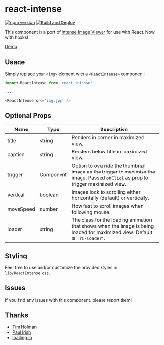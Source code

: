 # react-intense

[![npm version](https://badge.fury.io/js/react-intense.svg)](https://badge.fury.io/js/react-intense) [![Build and Deploy](https://github.com/brycedorn/react-intense/actions/workflows/deploy.yml/badge.svg)](https://github.com/brycedorn/react-intense/actions/workflows/deploy.yml)

This component is a port of [Intense Image Viewer](http://tholman.com/intense-images/) for use with React. Now with hooks!

[Demo](https://bryce.io/react-intense).

## Usage

Simply replace your `<img>` element with a `<ReactIntense>` component:

```javascript
import ReactIntense from 'react-intense'

...

<ReactIntense src='img.jpg' />
```

## Optional Props

| Name      | Type           | Description                                                                                                                      |
| --------- | -------------- | -------------------------------------------------------------------------------------------------------------------------------- |
| title     | string         | Renders in corner in maximized view.                                                                                             |
| caption   | string         | Renders below title in maximized view.                                                                                           |
| trigger   | Component<any> | Option to override the thumbnail image as the trigger to maximize the image. Passed `onClick` as prop to trigger maximized view. |
| vertical  | boolean        | Images lock to scrolling either horizontally (default) or vertically.                                                            |
| moveSpeed | number         | How fast to scroll images when following mouse.                                                                                  |
| loader    | string         | The class for the loading animation that shows when the image is being loaded for maximized view. Default is `'ri-loader'`.    |

## Styling

Feel free to use and/or customize the provided styles in `lib/ReactIntense.css`.

## Issues

If you find any issues with this component, please [report](https://github.com/brycedorn/react-intense/issues) them!

## Thanks

- [Tim Holman](https://github.com/tholman)
- [Paul Irish](https://gist.github.com/paulirish/1579671)
- [loading.io](http://loading.io)
